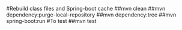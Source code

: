 
#Rebuild class files and Spring-boot cache
##mvn clean
##mvn dependency:purge-local-repository
##mvn dependency:tree
##mvn spring-boot:run
#To test
##mvn test
